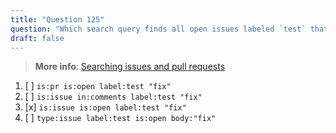 ```yaml
---
title: "Question 125"  
question: "Which search query finds all open issues labeled `test` that mention 'fix' in their body text?"  
draft: false  
---
```


> **More info**: [Searching issues and pull requests](https://docs.github.com/en/search-github/searching-on-github/searching-issues-and-pull-requests)

1. [ ] `is:pr is:open label:test "fix"`  
1. [ ] `is:issue in:comments label:test "fix"`  
1. [x] `is:issue is:open label:test "fix"`  
1. [ ] `type:issue label:test is:open body:"fix"`
